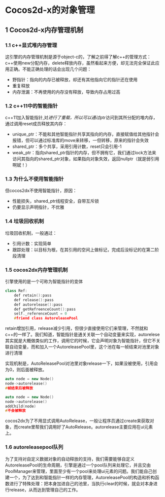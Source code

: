 # Cocos2d-x的对象管理

## 1 Cocos2d-x内存管理机制

### 1.1 c++显式堆内存管理

这引擎的内存管理机制是源于object-c的，了解之前得了解c++的管理方式：c++使用new分配内存，delete释放内存，虽然看起来方便，却无法完全保证此应用正确。不能正确处理的话会出现几个问题：

- 野指针：指向的内存已被释放，却还有其他指向它的指针还在使用
- 重复释放
- 内存泄漏：不再使用的内存没有释放，导致内存占用过高

### 1.2 c++11中的智能指针

c++11加入智能指针,对*进行了重载，所以可以通过*ptr访问到其所分配的堆内存，通过调用reset成员释放其内存：

- unique_ptr：不能和其他智能指针共享其指向的内存，直接赋值给其他指针会报错，但可以通过标准库的move来转移，一但转移，原来的指针会失效
- shared_ptr：多个共享，采用引用计数，reset只会引用-1
- weak_ptr：指向shared_ptr指针的内存，但不拥有它，我们通过lock方法来访问其指向的shared_ptr对象，如果指向对象失效，返回nullptr（就是弱引用啊斌！）

### 1.3 为什么不使用智能指针

但cocos2dx不使用智能指针，原因：

- 性能损失，shared_ptr线程安全，自带互斥锁
- 仍要显示声明指针，不优雅

### 1.4 垃圾回收机制　　

垃圾回收机制，一般通过：

- 引用计数：实现简单
- 跟踪处理：以目标为根，在其引用的空间上做标记，完成后没标记的在第二阶段清理

### 1.5 cocos2dx内存管理机制

引擎使用的是一个可称为智能指针的变体

``` C++
class Ref:
    def retain():pass
    def release():pass
    def autorelease():pass
    def getRefreenceCount():pass
    self._referenceCount = 0
    #friend class AutoreleasePool
```

retain增加引用，release减少引用，但很少直接使用它们来管理，不然就和c++的一样了。我们知道，智能指针是通关关联一个自动变量来实现，autorelese其实就是大概做类似的工作，调用它的时候，它会声明对象为智能指针，但它不关联自动变量，而和加入一个AutoreleasePool里，这个池在每一帧结束对池里对象进行清理

实现机制是，AutoReleasePool对池里对象release一下，如果没被使用，引用会为0，则后面被释放。

``` C++
auto node = new Node()
node->autorelease()
#帧结束后被释放

auto node = new Node()
node->autorelease()
addChild(node)
#不会被释放
```

cocos2dx为了不用显式调用AutoRelease，一般让程序员通过create来获取对象，而create里帮我们调用好了AutoRelease。autorelease主要应用在ui元素上。

### 1.6 autoreleasepool队列

为了支持对自定义数据对象的自动释放的支持，我们需要能够自定义AutoreleasePool的生命周期，引擎是通过一个pool队列来处理它，并且交由PoolManager来管理，里面至少有一个pool来处理ui元素的问题。我们能自己创建一个，为了达到和智能指针一样的内存管理，AutoreleasePool的构造和析构函数进行了特殊处理：把本身加进自己的池里，当执行clear的时候，就会对本身进行release，从而达到管理自己的工作。